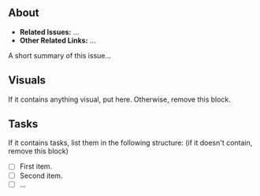 ## About

* **Related Issues:** ...
* **Other Related Links:** ...

A short summary of this issue...

## Visuals

If it contains anything visual, put here. Otherwise, remove this block.

## Tasks

If it contains tasks, list them in the following structure: (if it doesn't contain, remove this block)

- [ ] First item.
- [ ] Second item.
- [ ] ...
